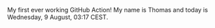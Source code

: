 My first ever working GitHub Action!
My name is Thomas and today is Wednesday, 9 August, 03:17 CEST. 
